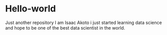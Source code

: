 # Hello-world
Just another repository
I am Isaac Akoto i just started learning data science and hope to be one of the best data scientist in the world.

